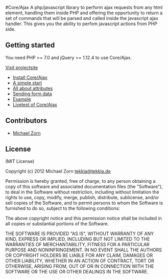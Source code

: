 #Core/Ajax
A php/javascript library to perform ajax requests from any html element, handling them inside PHP and offering the opportunity to return a set of commands that will be parsed and called inside the javascript ajax handler. This gives you the ability to perfom javascript actions from PHP side.

## Getting started

You need PHP >= 7.0 and jQuery >= 1.12.4 to use Core/Ajax.

[Visit projectsite](https://corelibs.tekkla.de/ajax/)

- [Install Core/Ajax](https://corelibs.tekkla.de/ajax/#installation)
- [A simple start](https://corelibs.tekkla.de/ajax/#start)
- [All about attributes](http://corelibs.tekkla.de/ajax/#attributes)
- [Sending form data](http://corelibs.tekkla.de/ajax/#forms)
- [Example](http://corelibs.tekkla.de/ajax/#example)
- [Livetest of Core/Ajax](http://corelibs.tekkla.de/ajax/#live)

## Contributors
- [Michael Zorn](https://github.com/tekkla)

## License

(MIT License)

Copyright (c) 2012 Michael Zorn <tekkla@tekkla.de>

Permission is hereby granted, free of charge, to any person obtaining a copy of this software and associated documentation files (the "Software"), to deal in the Software without restriction, including without limitation the rights to use, copy, modify, merge, publish, distribute, sublicense, and/or sell copies of the Software, and to permit persons to whom the Software is furnished to do so, subject to the following conditions:

The above copyright notice and this permission notice shall be included in all copies or substantial portions of the Software.

THE SOFTWARE IS PROVIDED "AS IS", WITHOUT WARRANTY OF ANY KIND, EXPRESS OR IMPLIED, INCLUDING BUT NOT LIMITED TO THE WARRANTIES OF MERCHANTABILITY, FITNESS FOR A PARTICULAR PURPOSE AND NONINFRINGEMENT. IN NO EVENT SHALL THE AUTHORS OR COPYRIGHT HOLDERS BE LIABLE FOR ANY CLAIM, DAMAGES OR OTHER LIABILITY, WHETHER IN AN ACTION OF CONTRACT, TORT OR OTHERWISE, ARISING FROM, OUT OF OR IN CONNECTION WITH THE SOFTWARE OR THE USE OR OTHER DEALINGS IN THE SOFTWARE.
